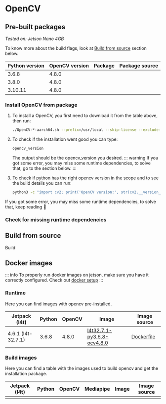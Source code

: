 # OpenCV

## Pre-built packages

_Tested on: Jetson Nano 4GB_

To know more about the build flags, look at [Build from source](#build-from-source) section below.

| Python version | OpenCV version | Package | Package source |
|----------------|----------------|---------|----------------|
| 3.6.8          | 4.8.0          |         |                |
| 3.8.0          | 4.8.0          |         |                |
| 3.10.11        | 4.8.0          |         |

### Install OpenCV from package

1. To install a OpenCV, you first need to download it from the table above, then run:

    ```bash
    ./OpenCV-*-aarch64.sh --prefix=/usr/local --skip-license --exclude-subdir
    ```

2. To check if the installation went good you can type:
    ```bash
    opencv_version
    ```
   The output should be the opencv_version you desired.
   ::: warning
   If you got some error, you may miss some runtime dependencies, to solve that, go to the section below.
   :::

3. To check if python has the right opencv version in the scope and to see the build details you can run:

    ```bash
    python3 -c "import cv2; print('OpenCV version:', str(cv2.__version__)); print(cv2.getBuildInformation())"
    ```

If you got some error, you may miss some runtime dependencies, to solve that, keep reading 🙂

### Check for missing runtime dependencies

## Build from source

Build

## Docker images

::: info
To properly run docker images on jetson, make sure you have it correctly configured. Check
out [docker setup](/getting-started/docker)
:::

### Runtime

Here you can find images with opencv pre-installed.

| Jetpack (l4t)      | Python | OpenCV | Image                                                                                                                                    | Image source                                                                                                               |
|--------------------|--------|--------|------------------------------------------------------------------------------------------------------------------------------------------|----------------------------------------------------------------------------------------------------------------------------|
| 4.6.1 (l4t-32.7.1) | 3.6.8  | 4.8.0  | [l4t32.7.1-py3.6.8-ocv4.8.0](https://github.com/lanzani/jetson-libraries/pkgs/container/opencv/159398562?tag=l4t32.7.1-py3.6.8-ocv4.8.0) | [Dockerfile](https://github.com/lanzani/jetson-libraries/blob/main/libraries/opencv/l4t32.7.1/py3.6.9/ocv4.8.0/Dockerfile) |

### Build images

Here you can find a table with the images used to build opencv and get the installation package.

| Jetpack (l4t) | Python | OpenCV | Mediapipe | Image | Image source |
|---------------|--------|--------|-----------|-------|--------------|
|               |        |        |           |       |              |

